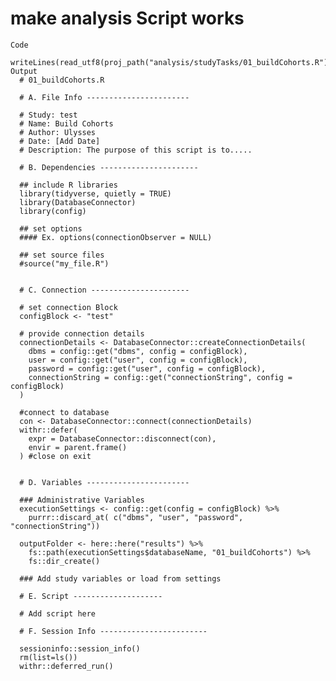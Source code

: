 # make analysis Script works

    Code
      writeLines(read_utf8(proj_path("analysis/studyTasks/01_buildCohorts.R")))
    Output
      # 01_buildCohorts.R
      
      # A. File Info -----------------------
      
      # Study: test
      # Name: Build Cohorts
      # Author: Ulysses
      # Date: [Add Date]
      # Description: The purpose of this script is to.....
      
      # B. Dependencies ----------------------
      
      ## include R libraries
      library(tidyverse, quietly = TRUE)
      library(DatabaseConnector)
      library(config)
      
      ## set options
      #### Ex. options(connectionObserver = NULL)
      
      ## set source files
      #source("my_file.R")
      
      
      # C. Connection ----------------------
      
      # set connection Block
      configBlock <- "test"
      
      # provide connection details
      connectionDetails <- DatabaseConnector::createConnectionDetails(
        dbms = config::get("dbms", config = configBlock),
        user = config::get("user", config = configBlock),
        password = config::get("user", config = configBlock),
        connectionString = config::get("connectionString", config = configBlock)
      )
      
      #connect to database
      con <- DatabaseConnector::connect(connectionDetails)
      withr::defer(
        expr = DatabaseConnector::disconnect(con),
        envir = parent.frame()
      ) #close on exit
      
      
      # D. Variables -----------------------
      
      ### Administrative Variables
      executionSettings <- config::get(config = configBlock) %>%
        purrr::discard_at( c("dbms", "user", "password", "connectionString"))
      
      outputFolder <- here::here("results") %>%
        fs::path(executionSettings$databaseName, "01_buildCohorts") %>%
        fs::dir_create()
      
      ### Add study variables or load from settings
      
      # E. Script --------------------
      
      # Add script here
      
      # F. Session Info ------------------------
      
      sessioninfo::session_info()
      rm(list=ls())
      withr::deferred_run()

